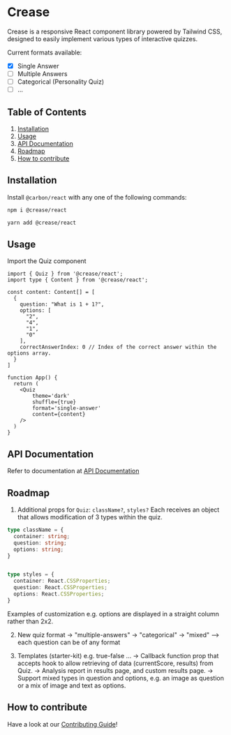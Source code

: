 # Crease

Crease is a responsive React component library powered by Tailwind CSS, designed to easily implement various types of interactive quizzes.

Current formats available:
- [x] Single Answer
- [ ] Multiple Answers
- [ ] Categorical (Personality Quiz)
- [ ] ...

## Table of Contents

1. [Installation](#installation)
2. [Usage](#usage)
3. [API Documentation](#docs)
4. [Roadmap](#roadmap)
5. [How to contribute](#contribute)

## Installation <a name="installation"></a>

Install `@carbon/react` with any one of the following commands:

```bash
npm i @crease/react
```

```bash
yarn add @crease/react
```

## Usage <a name="usage"></a>

Import the Quiz component

```tsx
import { Quiz } from '@crease/react';
import type { Content } from '@crease/react';

const content: Content[] = [
  {
    question: "What is 1 + 1?",
    options: [
      "2",
      "4",
      "1",
      "0"
    ],
    correctAnswerIndex: 0 // Index of the correct answer within the options array.
  }
]

function App() {
  return (
    <Quiz
        theme='dark' 
        shuffle={true} 
        format='single-answer'
        content={content}
    />
  )
}
```

## API Documentation <a name="docs"></a>

Refer to documentation at [API Documentation](https://crease.github.io)

## Roadmap <a name="roadmap"></a>
1. Additional props for `Quiz`: `className?`, `styles?`
Each receives an object that allows modification of 3 types within the quiz.

```ts
type className = {
  container: string;
  question: string;
  options: string;
}


type styles = {
  container: React.CSSProperties;
  question: React.CSSProperties;
  options: React.CSSProperties;
}
```

Examples of customization e.g. options are displayed in a straight column rather than 2x2.

2. New quiz format
-> "multiple-answers" 
-> "categorical"
-> "mixed" --> each question can be of any format

3. Templates (starter-kit) e.g. true-false
...
-> Callback function prop that accepts hook to allow retrieving of data (currentScore, results) from Quiz.
-> Analysis report in results page, and custom results page.
-> Support mixed types in question and options, e.g. an image as question or a mix of image and text as options.

## How to contribute <a name="contribute"></a>

Have a look at our [Contributing Guide](/CONTRIBUTING.md)! 